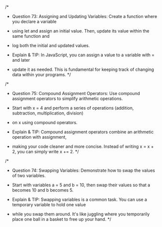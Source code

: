 /*
* Question 73: Assigning and Updating Variables: Create a function where you declare a variable 
* using let and assign an initial value. Then, update its value within the same function and 
* log both the initial and updated values.

* Explain & TIP: In JavaScript, you can assign a value to a variable with = and later 
* update it as needed. This is fundamental for keeping track of changing data within your programs.
*/

/*
* Question 75: Compound Assignment Operators: Use compound assignment operators to simplify arithmetic operations. 
* Start with x = 4 and perform a series of operations (addition, subtraction, multiplication, division) 
* on x using compound operators.

* Explain & TIP: Compound assignment operators combine an arithmetic operation with assignment, 
* making your code cleaner and more concise. Instead of writing x = x + 2, you can simply write x += 2.
*/

/*
* Question 74: Swapping Variables: Demonstrate how to swap the values of two variables. 
* Start with variables a = 5 and b = 10, then swap their values so that a becomes 10 and b becomes 5.

* Explain & TIP: Swapping variables is a common task. You can use a temporary variable to hold one value 
* while you swap them around. It's like juggling where you temporarily place one ball in a basket to free up your hand.
*/